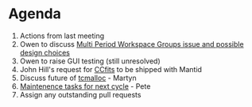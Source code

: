 Agenda
======
1. Actions from last meeting
2. Owen to discuss [Multi Period Workspace Groups issue and possible design choices](https://github.com/mantidproject/documents/blob/master/Design/MultiPeriodGroupWorkspace.md)
3. Owen to raise GUI testing (still unresolved)
3. John Hill's request for [CCfits](http://heasarc.gsfc.nasa.gov/fitsio/CCfits/) to be shipped with Mantid
4. Discuss future of [tcmalloc](https://gist.github.com/martyngigg/39716a22b159e0918e48) - Martyn
5. [Maintenence tasks for next cycle](https://github.com/mantidproject/documents/blob/master/Project-Management/TechnicalSteeringCommittee/reports/MaintenanceTasks.md) - Pete
5. Assign any outstanding pull requests
